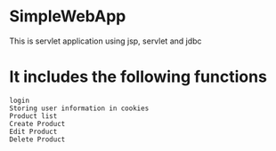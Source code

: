 # SimpleWebApp
This is servlet application using jsp, servlet and jdbc
# It includes the following functions

    login
    Storing user information in cookies
    Product list
    Create Product
    Edit Product
    Delete Product
